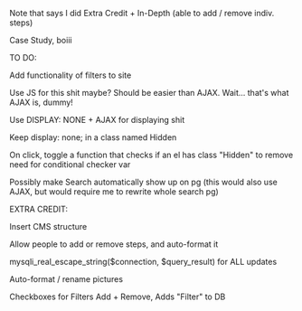 Note that says I did Extra Credit + In-Depth (able to add / remove indiv. steps)

Case Study, boiii

TO DO:

Add functionality of filters to site

Use JS for this shit maybe? Should be easier than AJAX. Wait... that's what AJAX is, dummy!

Use DISPLAY: NONE + AJAX for displaying shit

Keep display: none; in a class named Hidden

On click, toggle a function that checks if an el has class "Hidden" to remove need for conditional checker var

Possibly make Search automatically show up on pg (this would also use AJAX, but would require me to rewrite whole search pg)

EXTRA CREDIT:

Insert CMS structure

Allow people to add or remove steps, and auto-format it

mysqli_real_escape_string($connection, $query_result) for ALL updates

Auto-format / rename pictures

Checkboxes for Filters Add + Remove, Adds "Filter\" to DB
